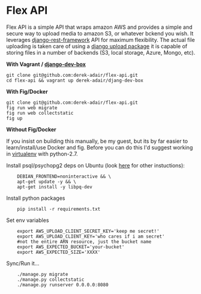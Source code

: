 Flex API
==================

Flex API is a simple API that wraps amazon AWS and provides a simple and secure way to upload media to amazon S3, or whatever bckend you wish.  It leverages [django-rest-framework](https://github.com/tomchristie/django-rest-framework) API for maximum flexibility.  The actual file uploading is taken care of using a [django upload package](https://github.com/derek-adair/django-fine-uploader) it is capable of storing files in a number of backends (S3, local storage, Azure, Mongo, etc).


**With Vagrant / [django-dev-box](https://github.com/derek-adair/django-dev-box)**

    git clone git@github.com:derek-adair/flex-api.git
    cd flex-api && vagrant up derek-adair/djang-dev-box

**With Fig/Docker**

    git clone git@github.com:derek-adair/flex-api.git
    fig run web migrate
    fig run web collectstatic
    fig up

**Without Fig/Docker**

If you insist on building this manually, be my guest, but its by far easier to learn/install/use Docker and fig.  Before you can do this I'd suggest working in [virtualenv](http://docs.python-guide.org/en/latest/dev/virtualenvs/) with python-2.7.

Install psql/psychopg2 deps on Ubuntu (look [here](https://wiki.postgresql.org/wiki/Detailed_installation_guides) for other instuctions):
```
    DEBIAN_FRONTEND=noninteractive && \
    apt-get update -y && \
    apt-get install -y libpq-dev
```
Install python packages
```
    pip install -r requirements.txt
``` 
Set env variables

```
    export AWS_UPLOAD_CLIENT_SECRET_KEY='keep me secret!'
    export AWS_UPLOAD_CLIENT_KEY='who cares if i am secret'
    #not the entire ARN resource, just the bucket name
    export AWS_EXPECTED_BUCKET='your-bucket'
    export AWS_EXPECTED_SIZE='XXXX'
```
Sync/Run it...
```
    ./manage.py migrate
    ./manage.py collectstatic
    ./manage.py runserver 0.0.0.0:8080
``` 
